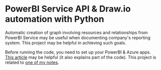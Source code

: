 # PowerBI Service API & Draw.io automation with Python

Automatic creation of graph involving resources and relationships from PowerBI Service may be useful when documenting company's reporting system. 
This project may be helpful in achieving such goals.

Before running the code, you need to set up your PowerBI & Azure apps. 
[This article](https://www.datalineo.com/post/power-bi-rest-api-with-python-and-microsoft-authentication-library-msal) may be helpful (it also explains part of the code).
This project is related to [one of my notes](https://mikolaj-jaworski.github.io/2021-03-02-draw-io-csv-import/).